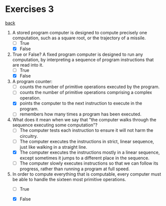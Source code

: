 # Exercises 3
[back](./)

1. A stored program computer is designed to compute precisely one computation, such as a square root, or the trajectory of a missile.
	- [ ] True
	- [x] False

2. True or False? A fixed program computer is designed to run any computation, by interpreting a sequence of program instructions that are read into it.
	- [ ] True
	- [x] False

3. A program counter:
	- [ ] counts the number of primitive operations executed by the program.
	- [ ] counts the number of primitive operations comprising a complex operation.
	- [x] points the computer to the next instruction to execute in the program.
	- [ ] remembers how many times a program has been executed.

4. What does it mean when we say that "the computer walks through the sequence executing some computation"?
	- [ ] The computer tests each instruction to ensure it will not harm the circuitry.
	- [ ] The computer executes the instructions in strict, linear sequence, just like walking in a straight line.
	- [x] The computer executes the instructions mostly in a linear sequence, except sometimes it jumps to a different place in the sequence.
	- [ ] The computer slowly executes instructions so that we can follow its progress, rather than running a program at full speed.

5. In order to compute everything that is computable, every computer must be able to handle the sixteen most primitive operations.
	- [ ] True
	- [x] False

